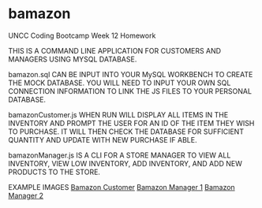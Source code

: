 # bamazon
UNCC Coding Bootcamp Week 12 Homework


THIS IS A COMMAND LINE APPLICATION FOR CUSTOMERS AND MANAGERS USING MYSQL DATABASE. 

bamazon.sql CAN BE INPUT INTO YOUR MySQL WORKBENCH TO CREATE THE MOCK DATABASE. 
YOU WILL NEED TO INPUT YOUR OWN SQL CONNECTION INFORMATION TO LINK THE JS FILES
TO YOUR PERSONAL DATABASE. 

bamazonCustomer.js WHEN  RUN WILL DISPLAY ALL ITEMS IN THE INVENTORY AND
PROMPT THE USER FOR AN ID OF THE ITEM THEY WISH TO PURCHASE. IT WILL THEN
CHECK THE DATABASE FOR SUFFICIENT QUANTITY AND UPDATE WITH NEW PURCHASE 
IF ABLE. 

bamazonManager.js IS A CLI FOR A STORE MANAGER TO VIEW ALL INVENTORY,
VIEW LOW INVENTORY, ADD INVENTORY, AND ADD NEW PRODUCTS TO THE STORE.

EXAMPLE IMAGES
[Bamazon Customer](images/bamazonCustomer.png)
[Bamazon Manager 1](images/bamazonManager1.png)
[Bamazon Manager 2](images/bamazonManager2.png)